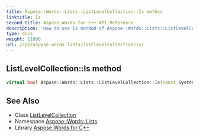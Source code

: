 ```yaml
---
title: Aspose::Words::Lists::ListLevelCollection::Is method
linktitle: Is
second_title: Aspose.Words for C++ API Reference
description: 'How to use Is method of Aspose::Words::Lists::ListLevelCollection class in C++.'
type: docs
weight: 11000
url: /cpp/aspose.words.lists/listlevelcollection/is/
---
```

## ListLevelCollection::Is method




```cpp
virtual bool Aspose::Words::Lists::ListLevelCollection::Is(const System::TypeInfo &target) const override
```

## See Also

* Class [ListLevelCollection](../)
* Namespace [Aspose::Words::Lists](../../)
* Library [Aspose.Words for C++](../../../)
